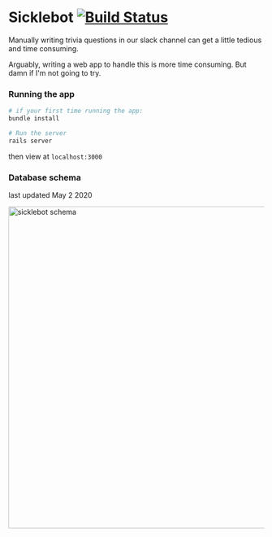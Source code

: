 # Sicklebot [![Build Status](https://travis-ci.com/splantio/sicklebot.svg?branch=master)](https://travis-ci.com/splantio/sicklebot)

Manually writing trivia questions in our slack channel can get a little tedious and time consuming. 

Arguably, writing a web app to handle this is more time consuming. But damn if I'm not going to try.

### Running the app

```bash
# if your first time running the app:
bundle install

# Run the server
rails server
```
then view at `localhost:3000`

### Database schema
last updated May 2 2020

<img width="633" alt="sicklebot schema" src="https://user-images.githubusercontent.com/14205949/80898340-33e5b600-8cd0-11ea-9ec5-c8e5b60b3717.png">


